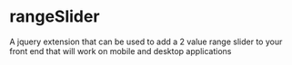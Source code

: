 rangeSlider
===========

A jquery extension that can be used to add a 2 value range slider to your front end that will work on mobile and desktop applications
